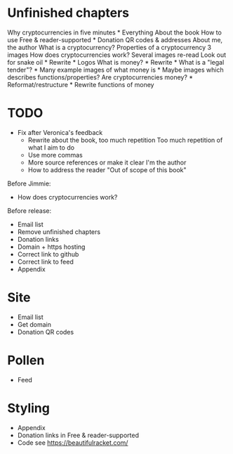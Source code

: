 # Unfinished chapters

Why cryptocurrencies in five minutes
    * Everything
About the book
  How to use
  Free & reader-supported
    * Donation QR codes & addresses
  About me, the author
What is a cryptocurrency?
  Properties of a cryptocurrency
    3 images
  How does cryptocurrencies work?
    Several images
    re-read
  Look out for snake oil
    * Rewrite
    * Logos
  What is money?
    * Rewrite
    * What is a "legal tender"?
    * Many example images of what money is
    * Maybe images which describes functions/properties?
  Are cryptocurrencies money?
    * Reformat/restructure
    * Rewrite functions of money

# TODO

* Fix after Veronica's feedback
    * Rewrite about the book, too much repetition
      Too much repetition of what I aim to do
    * Use more commas
    * More source references or make it clear I'm the author
    * How to address the reader
      "Out of scope of this book"

Before Jimmie:
* How does cryptocurrencies work?

Before release:
* Email list
* Remove unfinished chapters
* Donation links
* Domain + https hosting
* Correct link to github
* Correct link to feed
* Appendix

# Site

* Email list
* Get domain
* Donation QR codes

# Pollen

* Feed

# Styling

* Appendix
* Donation links in Free & reader-supported
* Code
  see https://beautifulracket.com/

